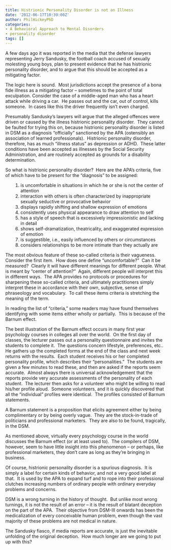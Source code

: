 ```yaml
---
title: Histrionic Personality Disorder is not an Illness
date: '2012-06-17T10:39:00Z'
author: PhilHickeyPhD
categories:
- A Behavioral Approach to Mental Disorders
- personality disorder
tags: []
---
```


A few days ago it was reported in the media that the defense lawyers representing Jerry Sandusky, the football coach accused of sexually molesting young boys, plan to present evidence that he has histrionic personality disorder, and to argue that this should be accepted as a mitigating factor.

The logic here is sound.  Most jurisdictions accept the presence of a bona fide illness as a mitigating factor – sometimes to the point of total exculpation. Consider the case of a middle-aged man who has a heart attack while driving a car.  He passes out and the car, out of control, kills someone.  In cases like this the driver frequently isn’t even charged.

Presumably Sandusky’s lawyers will argue that the alleged offences were driven or caused by the illness histrionic personality disorder.  They cannot be faulted for trying this on, because histrionic personality disorder is listed in DSM as a diagnosis “officially” sanctioned by the APA (ostensibly an association of learned professionals).  Histrionic personality disorder, therefore, has as much “illness status” as depression or ADHD.  These latter conditions have been accepted as illnesses by the Social Security Administration, and are routinely accepted as grounds for a disability determination.

So what is histrionic personality disorder?  Here are the APA’s criteria, five of which have to be present for the “diagnosis” to be assigned:
<ol>
<ol>
	<li>is uncomfortable in situations in which he or she is not the center of attention</li>
	<li>interaction with others is often characterized by inappropriate sexually seductive or provocative behavior</li>
	<li>displays rapidly shifting and shallow expression of emotions</li>
	<li>consistently uses physical appearance to draw attention to self</li>
	<li>has a style of speech that is excessively impressionistic and lacking in detail</li>
	<li>shows self-dramatization, theatricality, and exaggerated expression of emotion</li>
	<li>is suggestible, i.e., easily influenced by others or circumstances</li>
	<li>considers relationships to be more intimate than they actually are</li>
</ol>
</ol>
The most obvious feature of these so-called criteria is their vagueness.  Consider the first item.  How does one define “uncomfortable?”  Can it be measured?  Clearly it will have different meanings for different people. What is meant by “center of attention?”  Again, different people will interpret this in different ways.  The APA provides no protocols or procedures for sharpening these so-called criteria, and ultimately practitioners simply interpret these in accordance with their own, subjective, sense of phraseology and vocabulary.  To call these items criteria is stretching the meaning of the term.

In reading the list of “criteria,” some readers may have found themselves identifying with some items either wholly or partially.  This is because of the Barnum effect.

The best illustration of the Barnum effect occurs in many first year psychology courses in colleges all over the world.  On the first day of classes, the lecturer passes out a personality questionnaire and invites the students to complete it.  The questions concern lifestyle, preferences, etc.. He gathers up the completed forms at the end of the class and next week returns with the results.  Each student receives his or her completed personality profile, which describes their “personalities.”  The students are given a few minutes to read these, and then are asked if the reports seem accurate.  Almost always there is universal acknowledgement that the reports provide very accurate assessments of the personality of each student.  The lecturer then asks for a volunteer who might be willing to read his/her profile aloud.  Someone volunteers, and it is quickly discovered that all the “individual” profiles were identical.  The profiles consisted of Barnum statements.

A Barnum statement is a proposition that elicits agreement either by being complimentary or by being overly vague.  They are the stock-in-trade of politicians and professional marketers.  They are also to be found, tragically, in the DSM.

As mentioned above, virtually every psychology course in the world discusses the Barnum effect (or at least used to).  The compilers of DSM, however, seem to have little insight into this phenomenon – or perhaps, like professional marketers, they don’t care as long as they’re bringing in  business.

Of course, histrionic personality disorder is a spurious diagnosis.  It is simply a label for certain kinds of behavior, and not a very good label at that.  It is used by the APA to expand turf and to rope into their professional clutches increasing numbers of ordinary people with ordinary everyday problems and concerns.

DSM is a wrong turning in the history of thought.  But unlike most wrong turnings, it is not the result of an error – it is the result of blatant deception on the part of the APA.  Their objective from DSM-III onwards has been the medicalization of every conceivable human problem, even though the vast majority of these problems are not medical in nature.

The Sandusky fiasco, if media reports are accurate, is just the inevitable unfolding of the original deception.  How much longer are we going to put up with this?